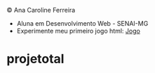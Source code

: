 &copy; Ana Caroline Ferreira

- Aluna em Desenvolvimento Web - SENAI-MG
- Experimente meu primeiro jogo html: [Jogo](https://github.com/AnaCarolineProg/projetotal/blob/main/index.html)


# projetotal
